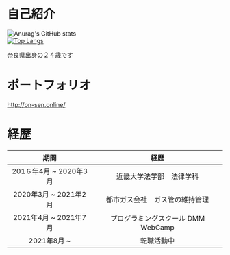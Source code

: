 # 自己紹介
![Anurag's GitHub stats](https://github-readme-stats.vercel.app/api?username=kajisan0415&show_icons=true&theme=dark)  
[![Top Langs](https://github-readme-stats.vercel.app/api/top-langs/?username=kajisan0415&layout=compact&theme=dracula)](https://github.com/anuraghazra/github-readme-stats)

奈良県出身の２４歳です


# ポートフォリオ
http://on-sen.online/


# 経歴
|期間|経歴|
|:--:|:--:|
|201６年4月 ~ 2020年3月|近畿大学法学部　法律学科|
|2020年3月 ~ 2021年2月|都市ガス会社　ガス管の維持管理|
|2021年4月 ~ 2021年7月|プログラミングスクール DMM WebCamp|
|2021年8月 ~|転職活動中|
